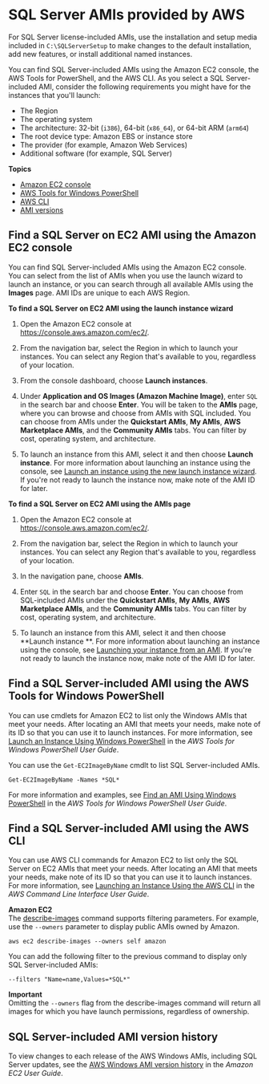 # SQL Server AMIs provided by AWS<a name="ami-windows-sql"></a>

For SQL Server license\-included AMIs, use the installation and setup media included in `C:\SQLServerSetup` to make changes to the default installation, add new features, or install additional named instances\.

You can find SQL Server\-included AMIs using the Amazon EC2 console, the AWS Tools for PowerShell, and the AWS CLI\. As you select a SQL Server\-included AMI, consider the following requirements you might have for the instances that you'll launch:
+ The Region
+ The operating system
+ The architecture: 32\-bit \(`i386`\), 64\-bit \(`x86_64`\), or 64\-bit ARM \(`arm64`\)
+ The root device type: Amazon EBS or instance store
+ The provider \(for example, Amazon Web Services\)
+ Additional software \(for example, SQL Server\)

**Topics**
+ [Amazon EC2 console](#finding-a-sql-ami-console)
+ [AWS Tools for Windows PowerShell](#finding-a-sql-ami-ps)
+ [AWS CLI](#finding-a-sql-ami-aws-cli)
+ [AMI versions](#sql-ami-version-history)

## Find a SQL Server on EC2 AMI using the Amazon EC2 console<a name="finding-a-sql-ami-console"></a>

You can find SQL Server\-included AMIs using the Amazon EC2 console\. You can select from the list of AMIs when you use the launch wizard to launch an instance, or you can search through all available AMIs using the **Images** page\. AMI IDs are unique to each AWS Region\.

**To find a SQL Server on EC2 AMI using the launch instance wizard**

1. Open the Amazon EC2 console at [https://console\.aws\.amazon\.com/ec2/](https://console.aws.amazon.com/ec2/)\.

1. From the navigation bar, select the Region in which to launch your instances\. You can select any Region that's available to you, regardless of your location\.

1. From the console dashboard, choose **Launch instances**\.

1. Under **Application and OS Images \(Amazon Machine Image\)**, enter `SQL` in the search bar and choose **Enter**\. You will be taken to the **AMIs** page, where you can browse and choose from AMIs with SQL included\. You can choose from AMIs under the **Quickstart AMIs**, **My AMIs**, **AWS Marketplace AMIs**, and the **Community AMIs** tabs\. You can filter by cost, operating system, and architecture\.

1. To launch an instance from this AMI, select it and then choose **Launch instance**\. For more information about launching an instance using the console, see [Launch an instance using the new launch instance wizard](https://docs.aws.amazon.com/AWSEC2/latest/WindowsGuide/ec2-launch-instance-wizard.html)\. If you're not ready to launch the instance now, make note of the AMI ID for later\.

**To find a SQL Server on EC2 AMI using the AMIs page**

1. Open the Amazon EC2 console at [https://console\.aws\.amazon\.com/ec2/](https://console.aws.amazon.com/ec2/)\.

1. From the navigation bar, select the Region in which to launch your instances\. You can select any Region that's available to you, regardless of your location\.

1. In the navigation pane, choose **AMIs**\.

1. Enter `SQL` in the search bar and choose **Enter**\. You can choose from SQL\-included AMIs under the **Quickstart AMIs**, **My AMIs**, **AWS Marketplace AMIs**, and the **Community AMIs** tabs\. You can filter by cost, operating system, and architecture\.

1. To launch an instance from this AMI, select it and then choose **Launch instance **\. For more information about launching an instance using the console, see [Launching your instance from an AMI]()\. If you're not ready to launch the instance now, make note of the AMI ID for later\.

## Find a SQL Server\-included AMI using the AWS Tools for Windows PowerShell<a name="finding-a-sql-ami-ps"></a>

You can use cmdlets for Amazon EC2 to list only the Windows AMIs that meet your needs\. After locating an AMI that meets your needs, make note of its ID so that you can use it to launch instances\. For more information, see [Launch an Instance Using Windows PowerShell](https://docs.aws.amazon.com/powershell/latest/userguide/pstools-ec2-launch.html) in the *AWS Tools for Windows PowerShell User Guide*\.

You can use the `Get-EC2ImageByName` cmdlt to list SQL Server\-included AMIs\.

```
Get-EC2ImageByName -Names *SQL* 
```

For more information and examples, see [Find an AMI Using Windows PowerShell](https://docs.aws.amazon.com/powershell/latest/userguide/pstools-ec2-get-amis.html) in the *AWS Tools for Windows PowerShell User Guide*\.

## Find a SQL Server\-included AMI using the AWS CLI<a name="finding-a-sql-ami-aws-cli"></a>

You can use AWS CLI commands for Amazon EC2  to list only the SQL Server on EC2 AMIs that meet your needs\. After locating an AMI that meets your needs, make note of its ID so that you can use it to launch instances\. For more information, see [Launching an Instance Using the AWS CLI](https://docs.aws.amazon.com/cli/latest/userguide/cli-ec2-launch.html#launching-instances) in the *AWS Command Line Interface User Guide*\.

**Amazon EC2**  
The [describe\-images](https://docs.aws.amazon.com/cli/latest/reference/ec2/describe-images.html) command supports filtering parameters\. For example, use the `--owners` parameter to display public AMIs owned by Amazon\.

```
aws ec2 describe-images --owners self amazon
```

You can add the following filter to the previous command to display only SQL Server\-included AMIs:

```
--filters "Name=name,Values=*SQL*"
```

**Important**  
Omitting the `--owners` flag from the describe\-images command will return all images for which you have launch permissions, regardless of ownership\.

## SQL Server\-included AMI version history<a name="sql-ami-version-history"></a>

To view changes to each release of the AWS Windows AMIs, including SQL Server updates, see the [AWS Windows AMI version history](https://docs.aws.amazon.com/AWSEC2/latest/WindowsGuide/ec2-windows-ami-version-history.html) in the *Amazon EC2 User Guide*\.
